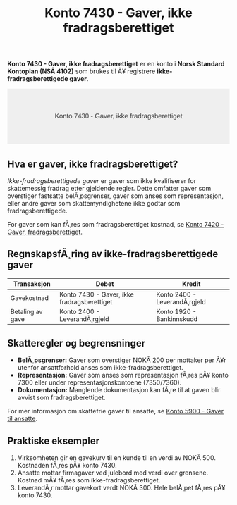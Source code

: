 ﻿---
title: "Konto 7430 - Gaver, ikke fradragsberettiget"
meta_title: "7430-gaver-ikke-fradragsberettiget"
meta_description: '**Konto 7430 - Gaver, ikke fradragsberettiget** er en konto i **Norsk Standard Kontoplan (NSÂ 4102)** som brukes til Ã¥ registrere **ikke-fradragsberettigede ga...'
slug: 7430-gaver-ikke-fradragsberettiget
type: blog
layout: pages/single
---

**Konto 7430 - Gaver, ikke fradragsberettiget** er en konto i **Norsk Standard Kontoplan (NSÂ 4102)** som brukes til Ã¥ registrere **ikke-fradragsberettigede gaver**.

![Illustrasjon av konto 7430 Gaver, ikke fradragsberettiget](7430-gaver-ikke-fradragsberettiget-image.svg)

## Hva er gaver, ikke fradragsberettiget?

*Ikke-fradragsberettigede gaver* er gaver som ikke kvalifiserer for skattemessig fradrag etter gjeldende regler. Dette omfatter gaver som overstiger fastsatte belÃ¸psgrenser, gaver som anses som representasjon, eller andre gaver som skattemyndighetene ikke godtar som fradragsberettigede.

For gaver som kan fÃ¸res som fradragsberettiget kostnad, se [Konto 7420 - Gaver, fradragsberettiget](/blogs/kontoplan/7420-gaver-fradragsberettiget "Konto 7420 - Gaver, fradragsberettiget").

## RegnskapsfÃ¸ring av ikke-fradragsberettigede gaver

| Transaksjon             | Debet                                        | Kredit                       |
|-------------------------|----------------------------------------------|------------------------------|
| Gavekostnad             | Konto 7430 - Gaver, ikke fradragsberettiget  | Konto 2400 - LeverandÃ¸rgjeld |
| Betaling av gave        | Konto 2400 - LeverandÃ¸rgjeld                 | Konto 1920 - Bankinnskudd    |

## Skatteregler og begrensninger

* **BelÃ¸psgrenser:** Gaver som overstiger NOKÂ 200 per mottaker per Ã¥r utenfor ansattforhold anses som ikke-fradragsberettiget.
* **Representasjon:** Gaver som anses som representasjon fÃ¸res pÃ¥ konto 7300 eller under representasjonskontoene (7350/7360).
* **Dokumentasjon:** Manglende dokumentasjon kan fÃ¸re til at gaven blir avvist som fradragsberettiget.

For mer informasjon om skattefrie gaver til ansatte, se [Konto 5900 - Gaver til ansatte](/blogs/kontoplan/5900-gaver-til-ansatte "Konto 5900 - Gaver til ansatte").

## Praktiske eksempler

1. Virksomheten gir en gavekurv til en kunde til en verdi av NOKÂ 500. Kostnaden fÃ¸res pÃ¥ konto 7430.
2. Ansatte mottar firmagaver ved julebord med verdi over grensene. Kostnad mÃ¥ fÃ¸res som ikke-fradragsberettiget.
3. LeverandÃ¸r mottar gavekort verdt NOKÂ 300. Hele belÃ¸pet fÃ¸res pÃ¥ konto 7430.

